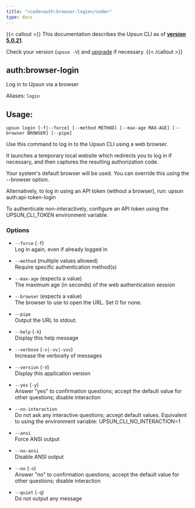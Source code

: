 ```yaml
---
title: "<code>auth:browser-login</code>"
type: docs
---
```


{{< callout >}}
  This documentation describes the Upsun CLI as of **[version 5.0.21](https://github.com/platformsh/cli/releases/tag/5.0.21)**.
  
  Check your version (`upsun -V`) and [upgrade](/cli/#upgrade-the-cli) if necessary.
{{< /callout >}}

auth:browser-login
------------------
Log in to Upsun via a browser

Aliases: `login`

## Usage:

```
upsun login [-f|--force] [--method METHOD] [--max-age MAX-AGE] [--browser BROWSER] [--pipe]
```

Use this command to log in to the Upsun CLI using a web browser.

It launches a temporary local website which redirects you to log in if
necessary, and then captures the resulting authorization code.

Your system's default browser will be used. You can override this using the
--browser option.

Alternatively, to log in using an API token (without a browser), run:
upsun auth:api-token-login

To authenticate non-interactively, configure an API token using the
UPSUN_CLI_TOKEN environment variable.

### Options

* `--force` (`-f`)  
  Log in again, even if already logged in

* `--method` (multiple values allowed)  
  Require specific authentication method(s)

* `--max-age` (expects a value)  
  The maximum age (in seconds) of the web authentication session

* `--browser` (expects a value)  
  The browser to use to open the URL. Set 0 for none.

* `--pipe`  
  Output the URL to stdout.

* `--help` (`-h`)  
  Display this help message

* `--verbose` (`-v|-vv|-vvv`)  
  Increase the verbosity of messages

* `--version` (`-V`)  
  Display this application version

* `--yes` (`-y`)  
  Answer "yes" to confirmation questions; accept the default value for other questions; disable interaction

* `--no-interaction`  
  Do not ask any interactive questions; accept default values. Equivalent to using the environment variable: UPSUN_CLI_NO_INTERACTION=1

* `--ansi`  
  Force ANSI output

* `--no-ansi`  
  Disable ANSI output

* `--no` (`-n`)  
  Answer "no" to confirmation questions; accept the default value for other questions; disable interaction

* `--quiet` (`-q`)  
  Do not output any message


